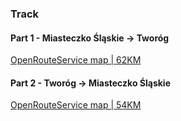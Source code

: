 ### Track
#### Part 1 - Miasteczko Śląskie -> Tworóg
[OpenRouteService map | 62KM](https://maps.openrouteservice.org/directions?n1=50.503383&n2=18.826618&n3=12&a=50.490498,18.911801,50.473569,18.908202,50.447271,18.974307,50.466435,18.987582,50.485451,18.999108,50.557269,18.87304,50.515008,18.739456,50.491496,18.713523,50.487446,18.657028,50.53222,18.722023,50.530267,18.756612&b=1a&c=0&k1=en-US&k2=km)

#### Part 2 - Tworóg -> Miasteczko Śląskie
[OpenRouteService map | 54KM](https://maps.openrouteservice.org/directions?n1=50.559033&n2=18.863697&n3=12&a=50.530322,18.756614,50.54155,18.721064,50.614193,18.74148,50.629965,18.770732,50.628538,18.804456,50.610698,18.809767,50.618948,18.849944,50.583808,18.904187,50.5605,18.938664,50.535443,19.01542,50.492553,18.922603&b=1a&c=0&k1=en-US&k2=km)
